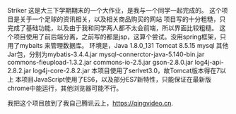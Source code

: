 Striker
这是大三下学期期末的一个大作业，是我与一个同学一起完成的。
这个项目是关于一个足球的资讯相关，以及相关商品购买的网站
项目写的十分粗糙，只完成了基础功能，以及由于我和同学两人都不太会前端，所以界面比较粗糙。
这个项目使用了前后端分离，之前写的都是jsp，这算个尝试。没用spring框架，只用了mybaits
来管理数据库。
环境是，Java 1.8.0_131 Tomcat 8.5.15 mysql
其他Jar包，分别为mybatis-3.4.4.jar mysql-connerctor-java-5.140-bin.jar commons-fieupload-1.3.2.jar commons-io-2.5.jar
gson-2.8.0.jar log4j-api-2.8.2.jar log4j-core-2.8.2.jar
本项目使用了serlvet3.0，故Tomcat版本得在7以上
本项目JavaScript使用了ES6，以及部分ES7新特性，只能保证在最新版chrome中能运行，其他浏览器可能不行。

我把这个项目放到了我自己腾讯云上，https://qingvideo.cn.
